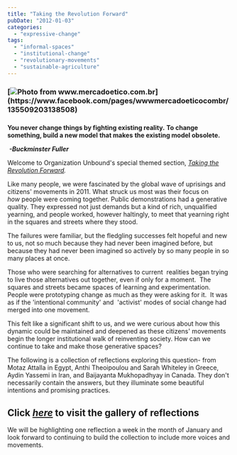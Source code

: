 ```yaml
---
title: "Taking the Revolution Forward"
pubDate: "2012-01-03"
categories: 
  - "expressive-change"
tags: 
  - "informal-spaces"
  - "institutional-change"
  - "revolutionary-movements"
  - "sustainable-agriculture"
---
```


### **[![](/76TRFCollectionofReflections.jpg "Photo from www.mercadoetico.com.br")](https://www.facebook.com/pages/wwwmercadoeticocombr/135509203138508)**

### 

**You never change things by fighting existing reality.** **To change something, build a new model** **that makes** **the existing model obsolete.**

 **_\-Buckminster Fuller_**


Welcome to Organization Unbound's special themed section, _[Taking the Revolution Forward](https://organizationunbound.org/dialogues/taking-the-r-forward/)._

Like many people, we were fascinated by the global wave of uprisings and citizens' movements in 2011. What struck us most was their focus on _how_ people were coming together. Public demonstrations had a generative quality. They expressed not just demands but a kind of rich, unqualified yearning, and people worked, however haltingly, to meet that yearning right in the squares and streets where they stood.

The failures were familiar, but the fledgling successes felt hopeful and new to us, not so much because they had never been imagined before, but because they had never been imagined so actively by so many people in so many places at once.

Those who were searching for alternatives to current  realities began trying to live those alternatives out together, even if only for a moment.  The squares and streets became spaces of learning and experimentation. People were prototyping change as much as they were asking for it.  It was as if the 'intentional community' and  'activist' modes of social change had merged into one movement.

This felt like a significant shift to us, and we were curious about how this dynamic could be maintained and deepened as these citizens' movements begin the longer institutional walk of reinventing society. How can we continue to take and make those generative spaces?

The following is a collection of reflections exploring this question- from Motaz Attalla in Egypt, Anthi Theoipoulou and Sarah Whiteley in Greece, Aydin Yassemi in Iran, and Baijayanta Mukhopadhyay in Canada. They don't necessarily contain the answers, but they illuminate some beautiful intentions and promising practices.



## Click _[here](https://organizationunbound.org/dialogues/taking-the-r-forward/)_ to visit the gallery of reflections



We will be highlighting one reflection a week in the month of January and look forward to continuing to build the collection to include more voices and movements.

##### 

